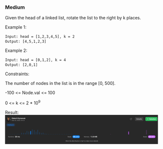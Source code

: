 ### Medium

Given the head of a linked list, rotate the list to the right by k places.


Example 1:

```
Input: head = [1,2,3,4,5], k = 2
Output: [4,5,1,2,3]
```
Example 2:

```
Input: head = [0,1,2], k = 4
Output: [2,0,1]
 ```

Constraints:

The number of nodes in the list is in the range [0, 500].

-100 <= Node.val <= 100

0 <= k <= 2 * 10<sup>9</sup>

Result:
![img.png](img.png)